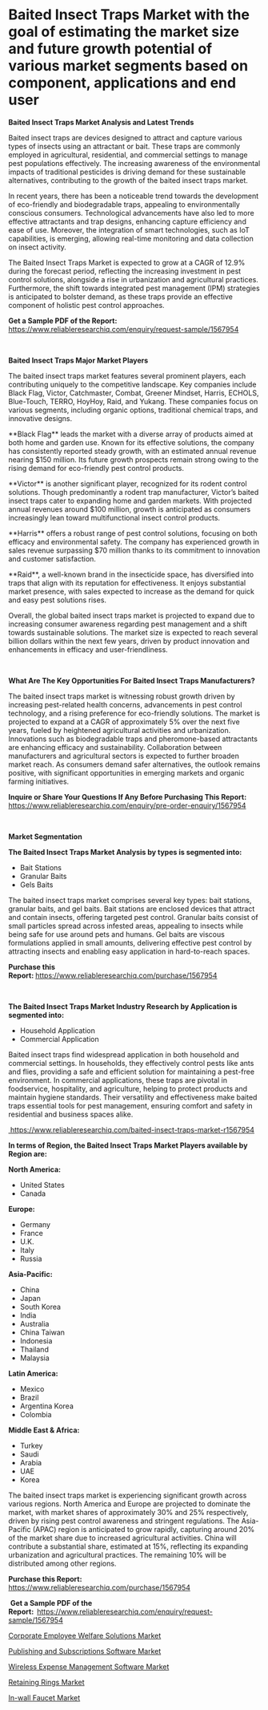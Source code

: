 <p><h1>Baited Insect Traps Market with the goal of estimating the market size and future growth potential of various market segments based on component, applications and end user</h1></p><p><strong>Baited Insect Traps Market Analysis and Latest Trends</strong></p>
<p><p>Baited insect traps are devices designed to attract and capture various types of insects using an attractant or bait. These traps are commonly employed in agricultural, residential, and commercial settings to manage pest populations effectively. The increasing awareness of the environmental impacts of traditional pesticides is driving demand for these sustainable alternatives, contributing to the growth of the baited insect traps market.</p><p>In recent years, there has been a noticeable trend towards the development of eco-friendly and biodegradable traps, appealing to environmentally conscious consumers. Technological advancements have also led to more effective attractants and trap designs, enhancing capture efficiency and ease of use. Moreover, the integration of smart technologies, such as IoT capabilities, is emerging, allowing real-time monitoring and data collection on insect activity.</p><p>The Baited Insect Traps Market is expected to grow at a CAGR of 12.9% during the forecast period, reflecting the increasing investment in pest control solutions, alongside a rise in urbanization and agricultural practices. Furthermore, the shift towards integrated pest management (IPM) strategies is anticipated to bolster demand, as these traps provide an effective component of holistic pest control approaches.</p></p>
<p><strong>Get a Sample PDF of the Report:&nbsp;</strong> <a href="https://www.reliableresearchiq.com/enquiry/request-sample/1567954?utm_campaign=1847&utm_medium=2&utm_source=Github&utm_content=ia&utm_term=07122024&utm_id=baited-insect-traps">https://www.reliableresearchiq.com/enquiry/request-sample/1567954</a></p>
<p>&nbsp;</p>
<p><strong>Baited Insect Traps Major Market Players</strong></p>
<p><p>The baited insect traps market features several prominent players, each contributing uniquely to the competitive landscape. Key companies include Black Flag, Victor, Catchmaster, Combat, Greener Mindset, Harris, ECHOLS, Blue-Touch, TERRO, HoyHoy, Raid, and Yukang. These companies focus on various segments, including organic options, traditional chemical traps, and innovative designs.</p><p>**Black Flag** leads the market with a diverse array of products aimed at both home and garden use. Known for its effective solutions, the company has consistently reported steady growth, with an estimated annual revenue nearing $150 million. Its future growth prospects remain strong owing to the rising demand for eco-friendly pest control products.</p><p>**Victor** is another significant player, recognized for its rodent control solutions. Though predominantly a rodent trap manufacturer, Victor’s baited insect traps cater to expanding home and garden markets. With projected annual revenues around $100 million, growth is anticipated as consumers increasingly lean toward multifunctional insect control products.</p><p>**Harris** offers a robust range of pest control solutions, focusing on both efficacy and environmental safety. The company has experienced growth in sales revenue surpassing $70 million thanks to its commitment to innovation and customer satisfaction.</p><p>**Raid**, a well-known brand in the insecticide space, has diversified into traps that align with its reputation for effectiveness. It enjoys substantial market presence, with sales expected to increase as the demand for quick and easy pest solutions rises.</p><p>Overall, the global baited insect traps market is projected to expand due to increasing consumer awareness regarding pest management and a shift towards sustainable solutions. The market size is expected to reach several billion dollars within the next few years, driven by product innovation and enhancements in efficacy and user-friendliness.</p></p>
<p>&nbsp;</p>
<p><strong>What Are The Key Opportunities For Baited Insect Traps Manufacturers?</strong></p>
<p><p>The baited insect traps market is witnessing robust growth driven by increasing pest-related health concerns, advancements in pest control technology, and a rising preference for eco-friendly solutions. The market is projected to expand at a CAGR of approximately 5% over the next five years, fueled by heightened agricultural activities and urbanization. Innovations such as biodegradable traps and pheromone-based attractants are enhancing efficacy and sustainability. Collaboration between manufacturers and agricultural sectors is expected to further broaden market reach. As consumers demand safer alternatives, the outlook remains positive, with significant opportunities in emerging markets and organic farming initiatives.</p></p>
<p><strong>Inquire or Share Your Questions If Any Before Purchasing This Report:</strong> <a href="https://www.reliableresearchiq.com/enquiry/pre-order-enquiry/1567954?utm_campaign=1847&utm_medium=2&utm_source=Github&utm_content=ia&utm_term=07122024&utm_id=baited-insect-traps">https://www.reliableresearchiq.com/enquiry/pre-order-enquiry/1567954</a></p>
<p>&nbsp;</p>
<p><strong>Market Segmentation</strong></p>
<p><strong>The Baited Insect Traps Market Analysis by types is segmented into:</strong></p>
<p><ul><li>Bait Stations</li><li>Granular Baits</li><li>Gels Baits</li></ul></p>
<p><p>The baited insect traps market comprises several key types: bait stations, granular baits, and gel baits. Bait stations are enclosed devices that attract and contain insects, offering targeted pest control. Granular baits consist of small particles spread across infested areas, appealing to insects while being safe for use around pets and humans. Gel baits are viscous formulations applied in small amounts, delivering effective pest control by attracting insects and enabling easy application in hard-to-reach spaces.</p></p>
<p><strong>Purchase this Report:&nbsp;</strong><a href="https://www.reliableresearchiq.com/purchase/1567954?utm_campaign=1847&utm_medium=2&utm_source=Github&utm_content=ia&utm_term=07122024&utm_id=baited-insect-traps">https://www.reliableresearchiq.com/purchase/1567954</a></p>
<p>&nbsp;</p>
<p><strong>The Baited Insect Traps Market Industry Research by Application is segmented into:</strong></p>
<p><ul><li>Household Application</li><li>Commercial Application</li></ul></p>
<p><p>Baited insect traps find widespread application in both household and commercial settings. In households, they effectively control pests like ants and flies, providing a safe and efficient solution for maintaining a pest-free environment. In commercial applications, these traps are pivotal in foodservice, hospitality, and agriculture, helping to protect products and maintain hygiene standards. Their versatility and effectiveness make baited traps essential tools for pest management, ensuring comfort and safety in residential and business spaces alike.</p></p>
<p><a href="https://www.reliableresearchiq.com/baited-insect-traps-market-r1567954?utm_campaign=1847&utm_medium=2&utm_source=Github&utm_content=ia&utm_term=07122024&utm_id=baited-insect-traps">&nbsp;https://www.reliableresearchiq.com/baited-insect-traps-market-r1567954</a></p>
<p><strong>In terms of Region, the Baited Insect Traps Market Players available by Region are:</strong></p>
<p>
    <p> <strong> North America: </strong>
        <ul>
            <li>United States</li>
            <li>Canada</li>
        </ul>
        </p> 
    <p> <strong> Europe: </strong>
        <ul>
            <li>Germany</li>
            <li>France</li>
            <li>U.K.</li>
            <li>Italy</li>
            <li>Russia</li>
        </ul>
        </p> 
    <p> <strong> Asia-Pacific: </strong>
        <ul>
            <li>China</li>
            <li>Japan</li>
            <li>South Korea</li>
            <li>India</li>
            <li>Australia</li>
            <li>China Taiwan</li>
            <li>Indonesia</li>
            <li>Thailand</li>
            <li>Malaysia</li>
        </ul>
        </p> 
    <p> <strong> Latin America: </strong>
        <ul>
            <li>Mexico</li>
            <li>Brazil</li>
            <li>Argentina Korea</li>
            <li>Colombia</li>
        </ul>
        </p> 
    <p> <strong> Middle East & Africa: </strong>
        <ul>
            <li>Turkey</li>
            <li>Saudi</li>
            <li>Arabia</li>
            <li>UAE</li>
            <li>Korea</li>
        </ul>
    </p>
    </p>
<p><p>The baited insect traps market is experiencing significant growth across various regions. North America and Europe are projected to dominate the market, with market shares of approximately 30% and 25% respectively, driven by rising pest control awareness and stringent regulations. The Asia-Pacific (APAC) region is anticipated to grow rapidly, capturing around 20% of the market share due to increased agricultural activities. China will contribute a substantial share, estimated at 15%, reflecting its expanding urbanization and agricultural practices. The remaining 10% will be distributed among other regions.</p></p>
<p><strong>Purchase this Report: </strong><a href="https://www.reliableresearchiq.com/purchase/1567954?utm_campaign=1847&utm_medium=2&utm_source=Github&utm_content=ia&utm_term=07122024&utm_id=baited-insect-traps">https://www.reliableresearchiq.com/purchase/1567954</a></p>
<p>&nbsp;<strong>Get a Sample PDF of the Report:&nbsp;&nbsp;</strong><a href="https://www.reliableresearchiq.com/enquiry/request-sample/1567954?utm_campaign=1847&utm_medium=2&utm_source=Github&utm_content=ia&utm_term=07122024&utm_id=baited-insect-traps">https://www.reliableresearchiq.com/enquiry/request-sample/1567954</a></p>
<p><strong></strong></p>
<p><p><a href="https://issuu.com/reportprime-2/docs/corporate-employee-welfare-solutions-market-size-2?utm_campaign=1847&utm_medium=2&utm_source=Github&utm_content=ia&utm_term=07122024&utm_id=baited-insect-traps">Corporate Employee Welfare Solutions Market</a></p><p><a href="https://www.linkedin.com/pulse/publishing-subscriptions-software-market-outlook-complete-44kif?utm_campaign=1847&utm_medium=2&utm_source=Github&utm_content=ia&utm_term=07122024&utm_id=baited-insect-traps">Publishing and Subscriptions Software Market</a></p><p><a href="https://www.linkedin.com/pulse/projected-revenue-market-growth-wireless-expense-management-fin9f?utm_campaign=1847&utm_medium=2&utm_source=Github&utm_content=ia&utm_term=07122024&utm_id=baited-insect-traps">Wireless Expense Management Software Market</a></p><p><a href="https://www.linkedin.com/pulse/t-insight-dial-ziosf?utm_campaign=1847&utm_medium=2&utm_source=Github&utm_content=ia&utm_term=07122024&utm_id=baited-insect-traps">Retaining Rings Market</a></p><p><a href="https://issuu.com/reportprime-2/docs/in-wall-faucet-market-size-2030.pptx?utm_campaign=1847&utm_medium=2&utm_source=Github&utm_content=ia&utm_term=07122024&utm_id=baited-insect-traps">In-wall Faucet Market</a></p></p>